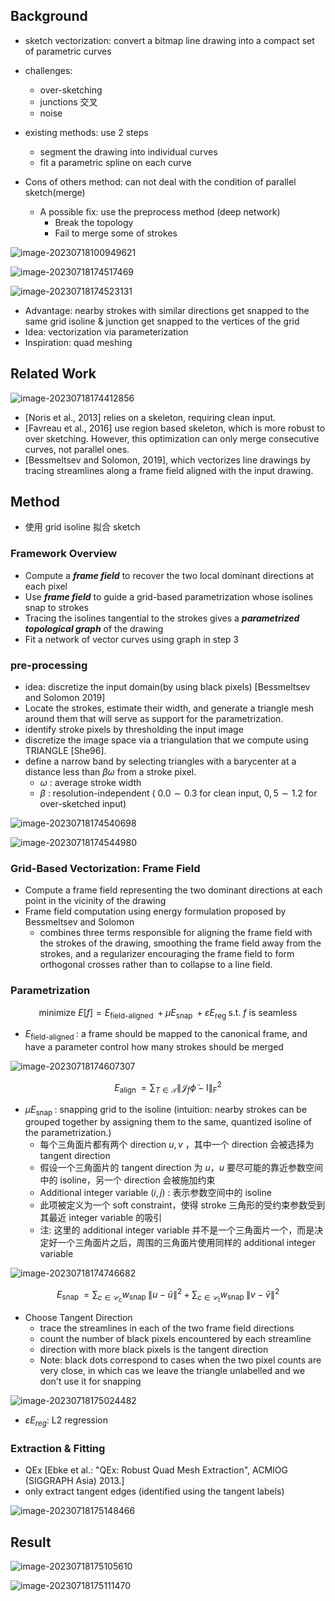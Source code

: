 ## Background

- sketch vectorization: convert a bitmap line drawing into a compact set of parametric curves
- challenges:
  - over-sketching
  - junctions 交叉
  - noise
- existing methods: use 2 steps
  - segment the drawing into individual curves
  - fit a parametric spline on each curve

- Cons of others method: can not deal with the condition of parallel sketch(merge)
  - A possible fix: use the preprocess method (deep network)
    - Break the topology
    - Fail to merge some of strokes


![image-20230718100949621](./assets/image-20230718100949621.png)

![image-20230718174517469](./assets/image-20230718174517469.png)

![image-20230718174523131](./assets/image-20230718174523131.png)

- Advantage: nearby strokes with similar directions get snapped to the same grid isoline & junction get snapped to the vertices of the grid
- Idea: vectorization via parameterization
- Inspiration: quad meshing

## Related Work

![image-20230718174412856](./assets/image-20230718174412856.png)

- [Noris et al., 2013] relies on a skeleton, requiring clean input.
- [Favreau et al., 2016] use region based skeleton, which is more robust to over sketching. However, this optimization can only merge consecutive curves, not parallel ones.
- [Bessmeltsev and Solomon, 2019], which vectorizes line drawings by tracing streamlines along a frame field aligned with the input drawing.

## Method 

- 使用 grid isoline 拟合 sketch

### Framework Overview

- Compute a ***frame field*** to recover the two local dominant directions at each pixel
- Use ***frame field*** to guide a grid-based parametrization whose isolines snap to strokes
- Tracing the isolines tangential to the strokes gives a ***parametrized topological graph*** of the drawing
- Fit a network of vector curves using graph in step 3

### pre-processing

- idea: discretize the input domain(by using black pixels) [Bessmeltsev and Solomon 2019]
- Locate the strokes, estimate their width, and generate a triangle mesh around them that will serve as support for the parametrization.
- identify stroke pixels by thresholding the input image
- discretize the image space via a triangulation that we compute using TRIANGLE [She96].
- define a narrow band by selecting triangles with a barycenter at a distance less than $\beta \omega$ from a stroke pixel.
  - $\omega$ : average stroke width
  - $\beta$ : resolution-independent ( $0.0 \sim 0.3$ for clean input, $0,5 \sim 1.2$ for over-sketched input)

![image-20230718174540698](./assets/image-20230718174540698.png)

![image-20230718174544980](./assets/image-20230718174544980.png)

### Grid-Based Vectorization: Frame Field

- Compute a frame field representing the two dominant directions at each point in the vicinity of the drawing
- Frame field computation using energy formulation proposed by Bessmeltsev and Solomon
  - combines three terms responsible for aligning the frame field with the strokes of the drawing, smoothing the frame field away from the strokes, and a regularizer encouraging the frame field to form orthogonal crosses rather than to collapse to a line field.

### Parametrization


$$
\text { minimize } E[f]=E_{\text {field-aligned }}+\mu E_{\text {snap }}+\varepsilon E_{\text {reg }} \text { s.t. } f \text { is seamless }
$$



  - $E_{\text {field-aligned }}$: a frame should be mapped to the canonical frame, and have a parameter control how many strokes should be merged

![image-20230718174607307](./assets/image-20230718174607307.png)


$$
E_{\text {align }}=\sum_{T \in \mathcal{T}}\left\|\mathcal{J}_f \tilde{\phi}-\mathrm{I}\right\|_{\mathrm{F}}^2
$$


  - $\mu E_{\text {snap }}$: snapping grid to the isoline (intuition: nearby strokes can be grouped together by assigning them to the same, quantized isoline of the parametrization.)
    - 每个三角面片都有两个 direction $u, v$ ，其中一个 direction 会被选择为 tangent direction
    - 假设一个三角面片的 tangent direction 为 $u ， u$ 要尽可能的靠近参数空间中的 isoline，另一个 direction 会被施加约束
    - Additional integer variable $(i, j)$ : 表示参数空间中的 isoline
    - 此项被定义为一个 soft constraint，使得 stroke 三角形的受约束参数受到其最近 integer variable 的吸引
    - 注: 这里的 additional integer variable 并不是一个三角面片一个，而是决定好一个三角面片之后，周围的三角面片使用同样的 additional integer variable

![image-20230718174746682](./assets/image-20230718174746682.png)


$$
E_{\text {snap }}=\sum_{c \in \mathcal{C}_{\mathrm{c}}} w_{\text {snap }}\|u-\bar{u}\|^2+\sum_{c \in \mathcal{C}_t} w_{\text {snap }}\|v-\bar{v}\|^2
$$

- Choose Tangent Direction
  - trace the streamlines in each of the two frame field directions
  - count the number of black pixels encountered by each streamline
  - direction with more black pixels is the tangent direction
  - Note: black dots correspond to cases when the two pixel counts are very close, in which cas we leave the triangle unlabelled and we don't use it for snapping

![image-20230718175024482](./assets/image-20230718175024482.png)

  - $\varepsilon E_{r e g}:$ L2 regression

### Extraction & Fitting

- QEx [Ebke et al.: "QEx: Robust Quad Mesh Extraction", ACMIOG (SIGGRAPH Asia) 2013.]
- only extract tangent edges (identified using the tangent labels)

![image-20230718175148466](./assets/image-20230718175148466.png)

## Result

![image-20230718175105610](./assets/image-20230718175105610.png)

![image-20230718175111470](./assets/image-20230718175111470.png)